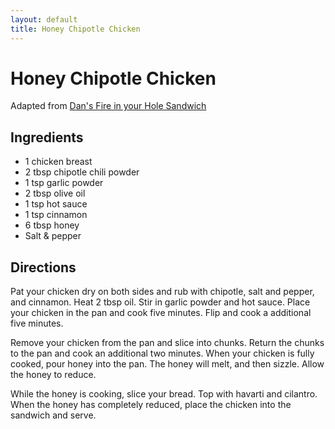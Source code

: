 ```yaml
---
layout: default
title: Honey Chipotle Chicken
---
```


# Honey Chipotle Chicken

Adapted from [Dan's Fire in your Hole
Sandwich](http://biscuitsandsuch.com/2009/03/12/dans-fire-in-your-hole-sandwich/)

## Ingredients

-   1 chicken breast
-   2 tbsp chipotle chili powder
-   1 tsp garlic powder
-   2 tbsp olive oil
-   1 tsp hot sauce
-   1 tsp cinnamon
-   6 tbsp honey
-   Salt & pepper

## Directions

Pat your chicken dry on both sides and rub with chipotle, salt and
pepper, and cinnamon. Heat 2 tbsp oil. Stir in garlic powder and hot
sauce. Place your chicken in the pan and cook five minutes. Flip and
cook a additional five minutes.

Remove your chicken from the pan and slice into chunks. Return the
chunks to the pan and cook an additional two minutes. When your chicken
is fully cooked, pour honey into the pan. The honey will melt, and then
sizzle. Allow the honey to reduce.

While the honey is cooking, slice your bread. Top with havarti and
cilantro. When the honey has completely reduced, place the chicken into
the sandwich and serve.

